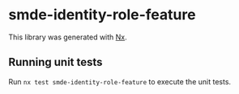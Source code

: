 # smde-identity-role-feature

This library was generated with [Nx](https://nx.dev).

## Running unit tests

Run `nx test smde-identity-role-feature` to execute the unit tests.
